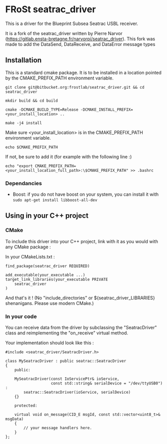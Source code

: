 # FRoSt seatrac_driver #

This is a driver for the Blueprint Subsea Seatrac USBL receiver.

It is a fork of the seatrac_driver written by Pierre Narvor (https://gitlab.ensta-bretagne.fr/narvorpi/seatrac_driver). This fork was made to add the DataSend, DataReceive, and DataError message types

## Installation

This is a standard cmake package. It is to be installed in a location pointed by
the CMAKE_PREFIX_PATH environment variable.

```
git clone git@bitbucket.org:frostlab/seatrac_driver.git && cd seatrac_driver

mkdir build && cd build

cmake -DCMAKE_BUILD_TYPE=Release -DCMAKE_INSTALL_PREFIX=<your_install_location> ..

make -j4 install
```

Make sure <your_install_location> is in the CMAKE_PREFIX_PATH environment
variable.

```
echo $CMAKE_PREFIX_PATH
```

If not, be sure to add it (for example with the following line :)

```
echo "export CMAKE_PREFIX_PATH=<your_install_location_full_path>:\$CMAKE_PREFIX_PATH" >> .bashrc
```

### Dependancies
* Boost: if you do not have boost on your system, you can install it with ```sudo apt-get install libboost-all-dev```

## Using in your C++ project

### CMake

To include this driver into your C++ project, link with it as you would with any
CMake package :

In your CMakeLists.txt :

```
find_package(seatrac_driver REQUIRED)

add_executable(your_executable ...)
target_link_libraries(your_executable PRIVATE
    seatrac_driver
)
```

And that's it ! (No "include_directories" or ${seatrac_driver_LIBRARIES}
shenanigans. Please use modern CMake.)

### In your code

You can receive data from the driver by subclassing the "SeatracDriver" class
and reimplementing the "on_receive" virtual method.


Your implementation should look like this :

```
#include <seatrac_driver/SeatracDriver.h>

class MySeatracDriver : public seatrac::SeatracDriver
{
    public:

    MySeatracDriver(const IoServicePtr& ioService,
                    const std::string& serialDevice = "/dev/ttyUSB0") :
        seatrac::SeatracDriver(ioService, serialDevice)
    {}

    protected:

    virtual void on_message(CID_E msgId, const std::vector<uint8_t>& msgData)
    {
        // your message handlers here.
    }
};
```